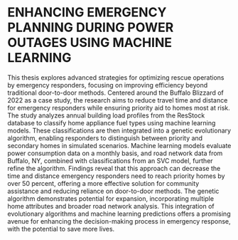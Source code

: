# ENHANCING EMERGENCY PLANNING DURING POWER OUTAGES USING MACHINE LEARNING
This thesis explores advanced strategies for optimizing rescue operations by emergency responders, focusing on improving efficiency beyond traditional door-to-door methods. Centered around the Buffalo Blizzard of 2022 as a case study, the research aims to reduce travel time and distance for emergency responders while ensuring priority aid to homes most at risk. The study analyzes annual building load profiles from the ResStock database to classify home appliance fuel types using machine learning models. These classifications are then integrated into a genetic evolutionary algorithm, enabling responders to distinguish between priority and secondary homes in simulated scenarios. Machine learning models evaluate power consumption data on a monthly basis, and road network data from Buffalo, NY, combined with classifications from an SVC model, further refine the algorithm. Findings reveal that this approach can decrease the time and distance emergency responders need to reach priority homes by over 50 percent, offering a more effective solution for community assistance and reducing reliance on door-to-door methods. The genetic algorithm demonstrates potential for expansion, incorporating multiple home attributes and broader road network analysis. This integration of evolutionary algorithms and machine learning predictions offers a promising avenue for enhancing the decision-making process in emergency response, with the potential to save more lives.

